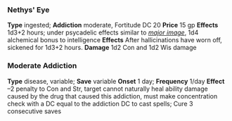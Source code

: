 ### **Nethys' Eye**
**Type** ingested; **Addiction** moderate, Fortitude DC 20
**Price** 15 gp
**Effects** 1d3+2 hours; under psycadelic effects similar to *[major image](:d20-spell:major-image)*, 1d4 alchemical bonus to intelligence
**Effects** After hallicinations have worn off, sickened for 1d3+2 hours.
**Damage** 1d2 Con and 1d2 Wis damage

### **Moderate Addiction**
**Type** disease, variable; **Save** variable
**Onset** 1 day; **Frequency** 1/day
**Effect** –2 penalty to Con and Str, target cannot naturally heal ability damage caused by the drug that caused this addiction, must make concentration check with a DC equal to the addiction DC to cast spells; Cure 3 consecutive saves
